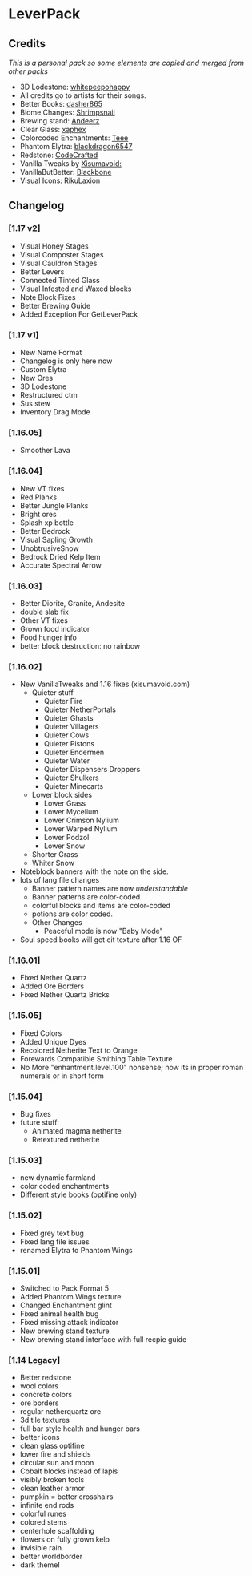 # LeverPack
## Credits
*This is a personal pack so some elements are copied and merged from other packs*
- 3D Lodestone: [whitepeepohappy](https://www.planetminecraft.com/texture-pack/3d-lodestone-5044296/)
- All credits go to artists for their songs.
- Better Books: [dasher865](https://www.planetminecraft.com/texture_pack/dasher-s-custom-enchant-books-for-1-15-x/)
- Biome Changes: [Shrimpsnail](https://www.planetminecraft.com/texture-pack/biomes-5021476/) 
- Brewing stand: [Andeerz](https://www.minecraftforum.net/forums/mapping-and-modding-java-edition/resource-packs/resource-pack-discussion/1250909-better-brewing-stand-texture-idea)
- Clear Glass: [xaphex](https://xaphex.github.io/)
- Colorcoded Enchantments: [Teee](https://www.planetminecraft.com/texture_pack/color-coded-enchantment-types/)
- Phantom Elytra: [blackdragon6547](https://www.reddit.com/u/blackdragon6547)
- Redstone: [CodeCrafted](https://codecrafted.net/)
- Vanilla Tweaks by [Xisumavoid:](https://www.xisumavoid.com/vanillatweaks)
- VanillaButBetter: [Blackbone](https://sites.google.com/view/vanillabutbetter)
- Visual Icons: RikuLaxion
## Changelog

### [1.17 v2]
- Visual Honey Stages
- Visual Composter Stages
- Visual Cauldron Stages
- Better Levers
- Connected Tinted Glass
- Visual Infested and Waxed blocks
- Note Block Fixes
- Better Brewing Guide
- Added Exception For GetLeverPack

### [1.17 v1]
- New Name Format
- Changelog is only here now
- Custom Elytra
- New Ores
- 3D Lodestone
- Restructured ctm
- Sus stew
- Inventory Drag Mode

### [1.16.05]
- Smoother Lava

### [1.16.04]
- New VT fixes
- Red Planks
- Better Jungle Planks
- Bright ores
- Splash xp bottle
- Better Bedrock
- Visual Sapling Growth
- UnobtrusiveSnow
- Bedrock Dried Kelp Item
- Accurate Spectral Arrow

### [1.16.03]
- Better Diorite, Granite, Andesite
- double slab fix
- Other VT fixes
- Grown food indicator
- Food hunger info
- better block destruction: no rainbow
### [1.16.02]
- New VanillaTweaks and 1.16 fixes (xisumavoid.com)
	- Quieter stuff
		- Quieter Fire
		- Quieter NetherPortals
		- Quieter Ghasts
		- Quieter Villagers
		- Quieter Cows
		- Quieter Pistons
		- Quieter Endermen
		- Quieter Water
		- Quieter Dispensers Droppers
		- Quieter Shulkers
		- Quieter Minecarts
	- Lower block sides
		- Lower Grass
		- Lower Mycelium
		- Lower Crimson Nylium
		- Lower Warped Nylium
		- Lower Podzol
		- Lower Snow
	- Shorter Grass
	- Whiter Snow
- Noteblock banners with the note on the side.
- lots of lang file changes
	- Banner pattern names are now *understandable*
	- Banner patterns are color-coded
	- colorful blocks and items are color-coded
	- potions are color coded.
	- Other Changes
		- Peaceful mode is now "Baby Mode"
- Soul speed books will get cit texture after 1.16 OF

### [1.16.01]
- Fixed Nether Quartz
- Added Ore Borders
- Fixed Nether Quartz Bricks

### [1.15.05]
- Fixed Colors
- Added Unique Dyes
- Recolored Netherite Text to Orange
- Forewards Compatible Smithing Table Texture
- No More "enhantment.level.100" nonsense; now its in proper roman numerals or in short form

### [1.15.04]
- Bug fixes
- future stuff:
	- Animated magma netherite
	- Retextured netherite
	
### [1.15.03]
- new dynamic farmland
- color coded enchantments
- Different style books (optifine only)

### [1.15.02]
- Fixed grey text bug
- Fixed lang file issues
- renamed Elytra to Phantom Wings

### [1.15.01]
- Switched to Pack Format 5
- Added Phantom Wings texture
- Changed Enchantment glint
- Fixed animal health bug
- Fixed missing attack indicator
- New brewing stand texture
- New brewing stand interface with full recpie guide

### [1.14 Legacy]
- Better redstone
- wool colors
- concrete colors
- ore borders
- regular netherquartz ore
- 3d tile textures
- full bar style health and hunger bars
- better icons
- clean glass optifine
- lower fire and shields
- circular sun and moon
- Cobalt blocks instead of lapis
- visibly broken tools
- clean leather armor
- pumpkin = better crosshairs
- infinite end rods
- colorful runes
- colored stems
- centerhole scaffolding
- flowers on fully grown kelp
- invisible rain
- better worldborder
- dark theme!
